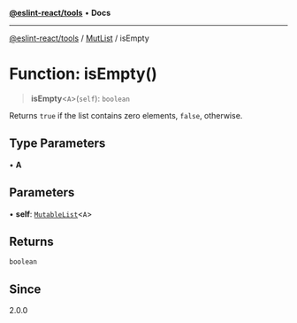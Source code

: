 [**@eslint-react/tools**](../../../README.md) • **Docs**

***

[@eslint-react/tools](../../../README.md) / [MutList](../README.md) / isEmpty

# Function: isEmpty()

> **isEmpty**\<`A`\>(`self`): `boolean`

Returns `true` if the list contains zero elements, `false`, otherwise.

## Type Parameters

• **A**

## Parameters

• **self**: [`MutableList`](../interfaces/MutableList.md)\<`A`\>

## Returns

`boolean`

## Since

2.0.0
